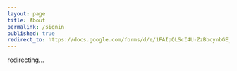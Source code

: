 ```yaml
---
layout: page
title: About
permalink: /signin
published: true
redirect_to: https://docs.google.com/forms/d/e/1FAIpQLScI4U-ZzBbcynbGE_adh3XeGzSp_BbLPyRR67cyeujCK_HpEw/viewform?usp=sharing
---
```



redirecting...
